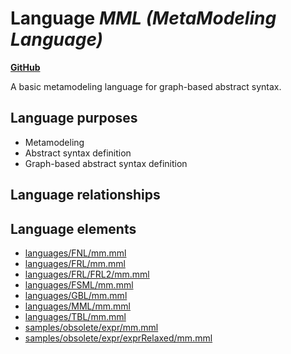 # Language _MML (MetaModeling Language)_
**[GitHub](https://github.com/softlang/yas/blob/master/languages/MML)**

A basic metamodeling language for graph-based abstract syntax.

## Language purposes
* Metamodeling
* Abstract syntax definition
* Graph-based abstract syntax definition

## Language relationships

## Language elements
* [languages/FNL/mm.mml](../files/languages-FNL-mm.mml.md)
* [languages/FRL/mm.mml](../files/languages-FRL-mm.mml.md)
* [languages/FRL/FRL2/mm.mml](../files/languages-FRL-FRL2-mm.mml.md)
* [languages/FSML/mm.mml](../files/languages-FSML-mm.mml.md)
* [languages/GBL/mm.mml](../files/languages-GBL-mm.mml.md)
* [languages/MML/mm.mml](../files/languages-MML-mm.mml.md)
* [languages/TBL/mm.mml](../files/languages-TBL-mm.mml.md)
* [samples/obsolete/expr/mm.mml](../files/samples-obsolete-expr-mm.mml.md)
* [samples/obsolete/expr/exprRelaxed/mm.mml](../files/samples-obsolete-expr-exprRelaxed-mm.mml.md)
